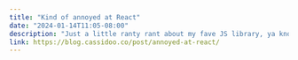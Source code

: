 ```yaml
---
title: "Kind of annoyed at React"
date: "2024-01-14T11:05-08:00"
description: "Just a little ranty rant about my fave JS library, ya know."
link: https://blog.cassidoo.co/post/annoyed-at-react/
---
```

